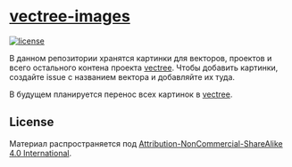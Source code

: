 # [vectree-images](http://vectree.ru/)

[![license][license-badge]][LICENSE] 

В данном репозитории хранятся картинки для векторов, проектов и всего остального контена проекта [vectree](https://github.com/vectree/resources).
Чтобы добавить картинки, создайте issue с названием вектора и добавляйте их туда.

В будущем планируется перенос всех картинок в [vectree](https://github.com/vectree/resources).

## License 

Материал распространяется под [Attribution-NonCommercial-ShareAlike 4.0 International](LICENSE.md).

[LICENSE]: ./LICENSE.md
[license-badge]: https://img.shields.io/badge/License-CC%20BY--NC--SA%204.0-lightgrey.svg
